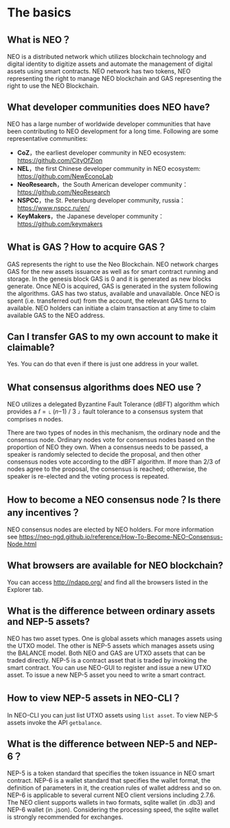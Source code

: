 # The basics

## What is NEO？

NEO is a distributed network which utilizes blockchain technology and digital identity to digitize assets and automate the management of digital assets using smart contracts. NEO network has two tokens, NEO representing the right to manage NEO blockchain and GAS representing the right to use the NEO Blockchain. 

## What developer communities does NEO have?

NEO has a large number of worldwide developer communities that have been contributing to NEO development for a long time. Following are some representative communities:

- **CoZ**，the earliest developer community in NEO ecosystem: https://github.com/CityOfZion
- **NEL**，the first Chinese developer community in NEO ecosystem: https://github.com/NewEconoLab
- **NeoResearch**，the South American developer community：https://github.com/NeoResearch
- **NSPCC**，the St. Petersburg developer community, russia：https://www.nspcc.ru/en/
- **KeyMakers**，the Japanese developer community：https://github.com/keymakers

## What is GAS？How to acquire GAS？

GAS represents the right to use the Neo Blockchain. NEO network charges GAS for the new assets issuance as well as for smart contract running and storage. In the genesis block GAS is 0 and it is generated as new blocks generate. Once NEO is acquired, GAS is generated in the system following the algorithms. GAS has two status, available and unavailable. Once NEO is spent (i.e. transferred out) from the account, the relevant GAS turns to available. NEO holders can initiate a claim transaction at any time to claim available GAS to the NEO address.

## Can I transfer GAS to my own account to make it claimable? 

Yes. You can do that even if there is just one address in your wallet.

## What consensus algorithms does NEO use？

NEO utilizes a delegated Byzantine Fault Tolerance (dBFT) algorithm which provides a  𝑓 = ⌊ (𝑛−1) / 3 ⌋  fault tolerance to a consensus system that comprises n nodes. 

There are two types of nodes in this mechanism, the ordinary node and the consensus node. Ordinary nodes vote for consensus nodes based on the proportion of NEO they own. When a consensus needs to be passed, a speaker is randomly selected to decide the proposal, and then other consensus nodes vote according to the dBFT algorithm. If more than 2/3 of nodes agree to the proposal, the consensus is reached; otherwise, the speaker is re-elected and the voting process is repeated.  

## How to become a NEO consensus node？Is there any incentives？

NEO consensus nodes are elected by NEO holders. For more information see https://neo-ngd.github.io/reference/How-To-Become-NEO-Consensus-Node.html

## What browsers are available for NEO blockchain?

You can access http://ndapp.org/ and find all the browsers listed in the Explorer tab.

## What is the difference between ordinary assets and NEP-5 assets?

NEO has two asset types. One is global assets which manages assets using the UTXO model. The other is NEP-5 assets which manages assets using the BALANCE model. Both NEO and GAS are UTXO assets that can be traded directly. NEP-5 is a contract asset that is traded by invoking the smart contract. You can use NEO-GUI to register and issue a new UTXO asset. To issue a new NEP-5 asset you need to write a smart contract.

## How to view NEP-5 assets in NEO-CLI？

In NEO-CLI you can just list UTXO assets using `list asset`. To view NEP-5 assets invoke the API `getbalance`.

## What is the difference between NEP-5 and NEP-6？

NEP-5 is a token standard that specifies the token issuance in NEO smart contract. NEP-6 is a wallet standard that specifies the wallet format, the definition of parameters in it, the creation rules of wallet address and so on. NEP-6 is applicable to several current NEO client versions including 2.7.6. The NEO client supports wallets in two formats,  sqlite wallet (in .db3) and NEP-6 wallet (in .json). Considering the processing speed, the sqlite wallet is strongly recommended for exchanges. 